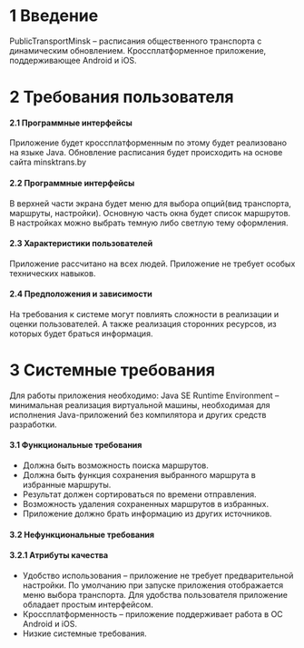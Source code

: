# 1 Введение 
PublicTransportMinsk – расписания общественного транспорта с динамическим обновлением. Кроссплатформенное приложение, поддерживающее Android и iOS.
# 2 Требования пользователя
#### 2.1 Программные интерфейсы
Приложение будет кроссплатформенным по этому будет реализовано на языке Java. Обновление расписания будет происходить на основе сайта minsktrans.by
#### 2.2 Программные интерфейсы
В верхней части экрана будет меню для выбора опций(вид транспорта, маршруты, настройки). Основную часть окна будет список маршрутов. В настройках можно выбрать темную либо светлую тему оформления.
#### 2.3 Характеристики пользователей
Приложение рассчитано на всех людей. Приложение не требует особых технических навыков.
#### 2.4 Предположения и зависимости
На требования к системе могут повлиять сложности в реализации и оценки пользователей. А также реализация сторонних ресурсов, из которых будет браться информация.
# 3 Системные требования 
Для работы приложения необходимо: Java SE Runtime Environment – минимальная реализация виртуальной машины, необходимая для исполнения Java-приложений без компилятора и других средств разработки.
#### 3.1 Функциональные требования
* Должна быть возможность поиска маршрутов.
* Должна быть функция сохранения выбранного маршрута в избранные маршруты.
*	Результат должен сортироваться по времени отправления.
*	Возможность удаления сохраненных маршрутов в избранных.
* Приложение должно брать информацию из других источников.
#### 3.2 Нефункциональные требования
#### 3.2.1 Атрибуты качества
*	Удобство использования – приложение не требует предварительной настройки. По умолчанию при запуске приложения отображается меню выбора транспорта. Для удобства пользователя приложение обладает простым интерфейсом.
*	Кроссплатформенность – приложение поддерживает работа в ОС Android и iOS.
*	Низкие системные требования.
